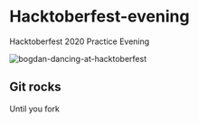 # Hacktoberfest-evening
Hacktoberfest 2020 Practice Evening

![bogdan-dancing-at-hacktoberfest](https://i.giphy.com/media/TfKfqjt2i4GIM/giphy.webp)

## Git rocks
Until you fork
